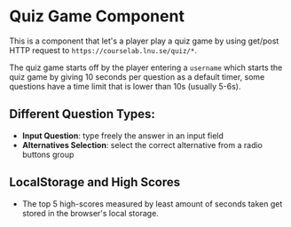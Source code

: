 # Quiz Game Component
This is a component that let's a player play a quiz game by using get/post HTTP request to `https://courselab.lnu.se/quiz/*`.

The quiz game starts off by the player entering a `username` which starts the quiz game by giving 10 seconds per question as a default timer, 
some questions have a time limit that is lower than 10s (usually 5-6s).

## Different Question Types:
- **Input Question**: type freely the answer in an input field
- **Alternatives Selection**: select the correct alternative from a radio buttons group

## LocalStorage and High Scores
- The top 5 high-scores measured by least amount of seconds taken get stored in the browser's local storage.

